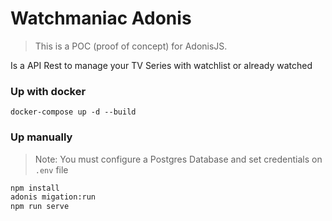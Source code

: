 # Watchmaniac Adonis

> This is a POC (proof of concept) for AdonisJS.

Is a API Rest to manage your TV Series with watchlist or already watched

### Up with docker

`docker-compose up -d --build`

### Up manually

> Note: You must configure a Postgres Database and set credentials on `.env` file

```bash
npm install
adonis migation:run
npm run serve
```
